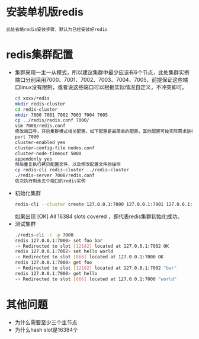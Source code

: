# 安装单机版redis
    此处省略redis安装步骤，默认为已经安装好redis
# redis集群配置
 - 集群采用一主一从模式，所以建议集群中最少应该有6个节点，此处集群实例端口分别采用7000、7001、7002、7003、7004、7005，前提保证这些端口linux没有限制，或者说这些端口可以根据实际情况自定义，不冲突即可。
    ```sh
    cd xxxx/redis
    mkdir redis-cluster
    cd redis-cluster
    mkdir 7000 7001 7002 7003 7004 7005
    cp ../redis/redis.conf 7000/
    vim 7000/redis.conf
    修改端口号，开启集群模式相关配置，如下配置是最简单的配置，其他配置可按实际需求进行修改：
    port 7000
    cluster-enabled yes
    cluster-config-file nodes.conf
    cluster-node-timeout 5000
    appendonly yes
    然后重复执行拷贝配置文件，以及修改配置文件的操作
    cp redis-cli redis-cluster ../redis-cluster
    ./redis-server 7000/redis.conf
    依次执行剩余五个端口的redis实例
    ```
 - 初始化集群
     ```sh
     redis-cli --cluster create 127.0.0.1:7000 127.0.0.1:7001 127.0.0.1:7002 127.0.0.1:7003 127.0.0.1:7004 127.0.0.1:7005 --cluster-replicas 1
     ````
     如果出现 [OK] All 16384 slots covered ，即代表redis集群初始化成功。
 - 测试集群
   ```sh
   ./redis-cli -c -p 7000
   redis 127.0.0.1:7000> set foo bar
   -> Redirected to slot [12182] located at 127.0.0.1:7002 OK
   redis 127.0.0.1:7002> set hello world
   -> Redirected to slot [866] located at 127.0.0.1:7000 OK
   redis 127.0.0.1:7000> get foo
   -> Redirected to slot [12182] located at 127.0.0.1:7002 "bar"
   redis 127.0.0.1:7000> get hello
   -> Redirected to slot [866] located at 127.0.0.1:7000 "world"
   ```
# 其他问题
 - 为什么需要至少三个主节点
 - 为什么hash slot是16384个
